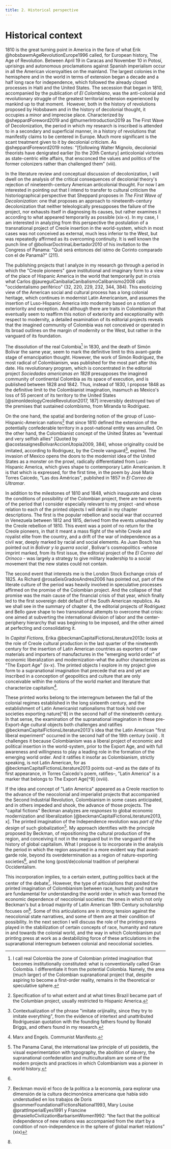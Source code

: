 ```yaml
---
title: 2. Historical perspective 
---
```

# Historical context

1810 is the great turning point in America in the face of what Erik @hobsbawmAgeRevolutionEurope1996 called, for European history, The Age of Revolution. Between April 19 in Caracas and November 10 in Potosí, uprisings and autonomous proclamations against Spanish imperialism occur in all the American viceroyalties on the mainland. The largest colonies in the hemisphere and in the world in terms of extension began a decade and a half long race for independence, which followed the already closed processes in Haiti and the United States. The secession  that began in 1810, accompanied by the publication of _El Colombiano_, was the anti-colonial and revolutionary struggle of the greatest territorial extension experienced by mankind up to that moment.  However, both in the history of revolutions proposed by Hobsbawm and in the history of decolonial thought, it occupies a minor and imprecise place. Characterized by @sheppardForeword2019 and @thurnerIntroduction2019 as The First Wave of Decolonization, the period in which my research is inscribed is attended to in a secondary and superficial manner, in a history of revolutions that manifestly claims to be centered in Europe.  Much more significant is the scant treatment given to it by decolonial criticism. As @sheppardForeword2019 notes: "[f]ollowing Walter Mignolo, decolonial theorists have denigrated earlier [to the 20th Century] anticolonial victories as state-centric elite affairs, that ensconced the values and politics of the former colonizers rather than challenged them" (viii).

In the literature review and conceptual discussion of decolonization, I will dwell on the analysis of the critical consequences of decolonial theory's rejection of nineteenth-century American anticolonial thought. For now I am interested in pointing out that I intend to transfer to cultural criticism the historiographical perspective that Sheppard proposes in _The First Wave of Decolonization_: one that proposes an approach to nineteenth-century decolonization that neither teleologically presupposes the failure of the project, nor exhausts itself in diagnosing its causes, but rather examines it according to what appeared temporarily as possible (xix-x). In my case, I am interested in analyzing from this perspective the postulation of a transnational project of Creole insertion in the world-system, which in most cases was not conceived as external, much less inferior to the West, but was repeatedly affirmed as its overcoming continuity. It is well known the punch line of @bolivarDoctrinaLibertador2010 of his invitation to the Congress of Panama: "Qué será entonces del istmo de Corinto comparado con el de Panamá?" (211). 

The publishing projects that I analyze in my research go through a period in which the "Creole pioneers" gave institutional and imaginary form to a view of the place of Hispanic America in the world that temporarily put in crisis what Carlos @jaureguiCanibaliaCanibalismoCalibanismo2008 calls "occidentalismo periférico" (32, 220, 229, 232, 344, 384). This exoticizing view of the American social and cultural process has a long colonial heritage, which continues in modernist Latin Americanism, and assumes the insertion of Luso-Hispanic America into modernity based on a notion of exteriority and exception. And although there are traits in Colombianism that eventually seem to reaffirm this notion of exteriority and exceptionality with respect to modernity, a detailed examination of its editorial projects reveals that the imagined community of Colombia was not conceived or operated in its broad outlines on the margin of modernity or the West, but rather in the vanguard of its foundation.

The dissolution of the real Colombia[^1] in 1830, and the death of Simón Bolívar the same year, seem to mark the definitive limit to this avant-garde stage of emancipation thought. However, the work of Simón Rodríguez, the most radical of Colombianism, was published for the most part after this date. His revolutionary program, which is concentrated in the editorial project _Sociedades americanas en 1828_ presupposes the imagined community of continental Colombia as its space of execution, and is published between 1828 and 1842. Thus, instead of 1830, I propose 1848 as the definitive limit to the Colombianist imagination, inasmuch as Mexico's loss of 55 percent of its territory to the United States [@simonIdeologyCreoleRevolution2017, 187] irreversibly destroyed two of the premises that sustained colombismo, from Miranda to Rodríguez. 

On the one hand, the spatial and bordering notion of the group of Luso-Hispanic-American nations[^4] that since 1810 defined the extension of the potentially confederable territory in a post-national entity was annulled. On the other hand, the Colombianist concept of the United States as "eventual and very selfish allies" [Quoted by @acostasaignesBolivarAccionUtopia2009, 384], whose originality could be imitated, according to Rodriguez, by the Creole vanguard[^2], expired. The invasion of Mexico opens the doors to the modernist idea of the United States as a monster on the prowl, radically differentiated from Luso-Hispanic America, which gives shape to contemporary Latin Americanism. It is that which is expressed, for the first time, in the poem by José María Torres Caicedo, "Las dos Américas", published in 1857 in _El Correo de Ultramar_.

In addition to the milestones of 1810 and 1848, which inaugurate and close the conditions of possibility of the Colombian project, there are two events of the period that I consider especially relevant to my project -and whose relation to each of the printed objects I will detail in my chapter descriptions. The first is the popular rebellion and social war that occurred in Venezuela between 1812 and 1815, derived from the events unleashed by the Creole rebellion of 1810. This event was a point of no return for the Creole pioneers, in that it meant a mass flight of the white Creole and royalist elite from the country, and a drift of the war of independence as a civil war, deeply marked by racial and social elements. As Juan Bosch has pointed out in _Bolivar y la guerra social_ , Bolivar's cosmopolitics -whose imprint marked, from its first issue, the editorial project of the _El Correo del Orinoco_ - was largely a strategy to give military leadership to a social movement that the new states could not contain. 

The second event that interests me is the London Stock Exchange crisis of 1825. As Richard @rosaSeisGradosAndres2006 has pointed out, part of the literate culture of the period was heavily involved in speculative processes affirmed on the promise of the Colombian project. And the collapse of that promise was the main cause of the financial crisis of that year, which finally led to the first sovereign debt default of the South American republics. As we shall see in the summary of chapter 4, the editorial projects of Rodriguez and Bello gave shape to two transnational attempts to overcome that crisis: one aimed at subverting the international division of labor and the center-periphery hierarchy that was beginning to be imposed, and the other aimed at perfecting and consolidating it.

In _Capital Fictions_, Erika @beckmanCapitalFictionsLiterature2013c looks at the role of Creole cultural production in the last quarter of the nineteenth century for the insertion of Latin American countries as exporters of raw materials and importers of manufactures in the "emerging world order" of economic liberalization and modernization-what the author characterizes as "The Export Age" (ix-x). The printed objects I explore in my project give form to a supranational imagination that precede that era and yet are inscribed in a conception of geopolitics and culture that are only conceivable within the notions of the world market and literature that characterize capitalism[^7]. 

These printed works belong to the interregnum between the fall of the colonial regimes established in the long sixteenth century, and the establishment of Latin Americanist nationalisms that took hold over societies exporting nature[^8] in the second half of the nineteenth century. In that sense, the examination of the supranational imagination in these pre-Export-Age cultural objects both challenges and ratifies @beckmanCapitalFictionsLiterature2013's idea that the Latin American "first liberal experiment" occurred in the second half of the 19th century  (xxiii) . It challenges it because Colombianism was a liberal project of economic and political insertion in the world-system, prior to the Export Age, and with full awareness and willingness to play a leading role in the formation of the emerging world order. And it ratifies it insofar as Colombianism, strictly speaking, is not Latin American, for as @beckmanCapitalFictionsLiterature2013 points out –and as the date of its first appearance, in Torres Caicedo's poem, ratifies–, "Latin America" is a marker that belongs to The Export Age[^9] (xviii). 

If the idea and concept of "Latin America" appeared as a Creole reaction to the advance of the neocolonial and imperialist projects that accompanied the Second Industrial Revolution, Colombianism in some cases anticipated, and in others impeded and shook, the advance of those projects. The "capital fictions" Beckman analyzes are _responses_ to global economic modernization and liberalization [@beckmanCapitalFictionsLiterature2013, x]. The printed imagination of the Independence revolution was _part of the design_ of such globalization[^5]. My approach identifies with the principle proposed by Beckman, of repositioning the cultural production of the region, and conceiving it not in the rearguard but in the vanguard of the history of global capitalism. What I propose is to incorporate in the analysis the period in which the region assumed in a more evident way that avant-garde role, beyond its overdetermination as a region of nature-exporting societies[^10], and the long (post/de)colonial tradition of peripheral Occidentalism. 

This incorporation implies, to a certain extent, putting politics back at the center of the debate[^11]. However, the type of articulations that posited the printed imagination of Colombianism between race, humanity and nature are fundamental for understanding the world order in which was formed the economic dependence of  neocolonial societies: the ones in which not only Beckman's but a broad majority of Latin American 19th Century scholarship focuses on[^12]. Some of this articulations are in strong tension against the neocolonial state narratives, and some of them are at their condition of possibility. In the next section I will discuss the role of the printing press played in the stabilization of certain concepts of race, humanity and nature in and towards the colonial world, and the way in which Colombianism  put printing press at work as a destabilizing force of these articulations in the supranational interregnum between colonial and neocolonial societies.




[^1]: I call real Colombia the zone of Colombian printed imagination that becomes institutionally constituted: what is conventionally called Gran Colombia. I differentiate it from the potential Colombia. Namely, the area (much larger) of the Colombian supranational project that, despite aspiring to become a first-order reality, remains in the theoretical or speculative sphere.

[^2]: Contextualization of the phrase "imitate orijinality, since they try to imitate everything", from the evidence of intertext and unattributed Rodriguesian quotation with the founding fathers found by Ronald Briggs, and others found in my research.

[^4]: Specification of to what extent and at what times Brazil became part of the Columbian project, usually restricted to Hispanic America.

[^5]: The Panama Canal, the international law principle of uti posidetis, the visual experimentation with typography, the abolition of slavery, the supranational confederation and multiculturalism are some of the modern projects and practices in which Colombianism was a pioneer in world history.

[^6]: In this note I summarize the most definitive elements among textual evidence collected by Bosh to support this point. 

[^7]: Marx and Engels. Communist Manifesto.

[^2]: As we will examine later, this concept, fundamental for our research, comes from Fernando Coronil.

[^10]: 

[^11]: Beckman movió el foco de la política a la economía, para explorar una dimensión de la cultura decimonónica americana que había sido understudied en los trabajos de Doris @sommerFoundationalFictionsNational1993, Mary Louise @prattImperialEyes1991 y Francine @masielloCivilizationBarbarismWomen1992: “the fact that the political independence of new nations was accompanied from the start by a condition of non-independence in the sphere of global market relations” (xix)
[^12]: 